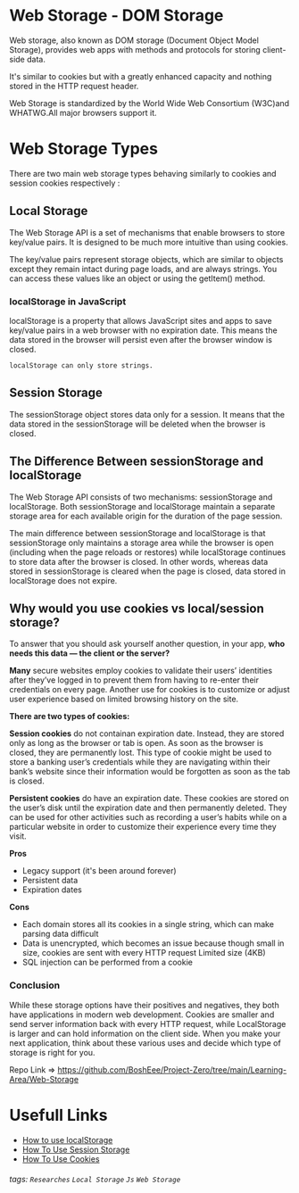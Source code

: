 # Web Storage - DOM Storage

Web storage, also known as DOM storage (Document Object Model Storage), provides web apps with methods and protocols for storing client-side data.

It's similar to cookies but with a greatly enhanced capacity and nothing stored in the HTTP request header.

Web Storage is standardized by the World Wide Web Consortium (W3C)and WHATWG.All major browsers support it.

# Web Storage Types

There are two main web storage types behaving similarly to cookies and session cookies respectively :

## Local Storage

The Web Storage API is a set of mechanisms that enable browsers to store key/value pairs. It is designed to be much more intuitive than using cookies.

The key/value pairs represent storage objects, which are similar to objects except they remain intact during page loads, and are always strings. You can access these values like an object or using the getItem() method.

### localStorage in JavaScript

localStorage is a property that allows JavaScript sites and apps to save key/value pairs in a web browser with no expiration date. This means the data stored in the browser will persist even after the browser window is closed.

    localStorage can only store strings.

## Session Storage

The sessionStorage object stores data only for a session. It means that the data stored in the sessionStorage will be deleted when the browser is closed.

## The Difference Between sessionStorage and localStorage

The Web Storage API consists of two mechanisms: sessionStorage and localStorage. Both sessionStorage and localStorage maintain a separate storage area for each available origin for the duration of the page session.

The main difference between sessionStorage and localStorage is that sessionStorage only maintains a storage area while the browser is open (including when the page reloads or restores) while localStorage continues to store data after the browser is closed. In other words, whereas data stored in sessionStorage is cleared when the page is closed, data stored in localStorage does not expire.

## Why would you use cookies vs local/session storage?

To answer that you should ask yourself another question,
in your app, **who needs this data — the client or the server?**

**Many** secure websites employ cookies to validate their users’ identities after they’ve logged in to prevent them from having to re-enter their credentials on every page. Another use for cookies is to customize or adjust user experience based on limited browsing history on the site.

**There are two types of cookies:**

**Session cookies** do not containan expiration date. Instead, they are stored only as long as the browser or tab is open. As soon as the browser is closed, they are permanently lost. This type of cookie might be used to store a banking user’s credentials while they are navigating within their bank’s website since their information would be forgotten as soon as the tab is closed.

**Persistent cookies** do have an expiration date. These cookies are stored on the user’s disk until the expiration date and then permanently deleted. They can be used for other activities such as recording a user’s habits while on a particular website in order to customize their experience every time they visit.

**Pros**

- Legacy support (it's been around forever)
- Persistent data
- Expiration dates

**Cons**

- Each domain stores all its cookies in a single string, which can make parsing data difficult
- Data is unencrypted, which becomes an issue because though small in size, cookies are sent with every HTTP request Limited size (4KB)
- SQL injection can be performed from a cookie

### Conclusion

While these storage options have their positives and negatives, they both have applications in modern web development. Cookies are smaller and send server information back with every HTTP request, while LocalStorage is larger and can hold information on the client side.
When you make your next application, think about these various uses and decide which type of storage is right for you.

Repo Link => https://github.com/BoshEee/Project-Zero/tree/main/Learning-Area/Web-Storage

# Usefull Links

- [How to use localStorage](https://blog.logrocket.com/localstorage-javascript-complete-guide/#webstorageapi)
- [How To Use Session Storage](https://developer.mozilla.org/en-US/docs/Web/API/Window/sessionStorage)
- [How To Use Cookies](https://www.w3schools.com/js/js_cookies.asp)

###### tags: `Researches` `Local Storage` `Js` `Web Storage`

